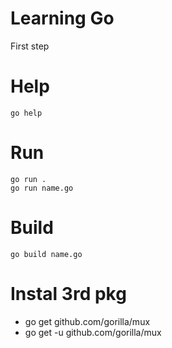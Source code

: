 # Learning Go
First step

# Help 
    go help

# Run 
    go run .
    go run name.go

# Build 
    go build name.go
# Instal 3rd pkg 
 - go get github.com/gorilla/mux
 - go get -u github.com/gorilla/mux
 